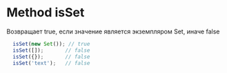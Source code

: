 # Method isSet

Возвращает true, если значение является экземпляром Set, иначе false

  ```ts
    isSet(new Set()); // true
    isSet([]);       // false
    isSet({});       // false
    isSet('text');   // false
  ```